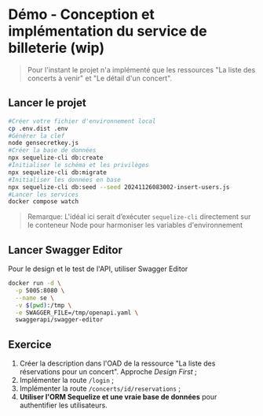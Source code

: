 # Démo - Conception et implémentation du service de billeterie (wip)

> Pour l'instant le projet n'a implémenté que les ressources "La liste des concerts à venir" et "Le détail d'un concert".

## Lancer le projet

~~~bash
#Créer votre fichier d'environnement local
cp .env.dist .env
#Générer la clef
node gensecretkey.js
#Créer la base de données
npx sequelize-cli db:create
#Initialiser le schéma et les privilèges
npx sequelize-cli db:migrate
#Initialiser les données en base
npx sequelize-cli db:seed --seed 20241126083002-insert-users.js
#Lancer les services
docker compose watch
~~~

> Remarque: L'idéal ici serait d’exécuter `sequelize-cli` directement sur le conteneur Node pour harmoniser les variables d'environnement

## Lancer Swagger Editor

Pour le design et le test de l'API, utiliser Swagger Editor

~~~bash
docker run -d \
  -p 5005:8080 \
  --name se \
  -v $(pwd):/tmp \
  -e SWAGGER_FILE=/tmp/openapi.yaml \
  swaggerapi/swagger-editor
~~~

## Exercice

1. Créer la description dans l'OAD de la ressource "La liste des réservations pour un concert". Approche *Design First* ;
2. Implémenter la route `/login` ;
3. Implémenter la route `/concerts/id/reservations` ;
4. **Utiliser l'ORM Sequelize et une vraie base de données** pour authentifier les utilisateurs.